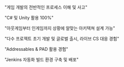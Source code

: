 
"게임 개발의 전반적인 프로세스 이해 및 사고"

"C# 및 Unity 활용 100%"

"아웃게임부터 인게임까지 상황에 알맞는 아키텍쳐 설계 가능"

"다수 프로젝트 초기 개발 및 글로벌 출시, 라이브 CS 대응 경험"

"Addressables & PAD 활용 경험"

"Jenkins 자동화 빌드 환경 구축 및 배포"